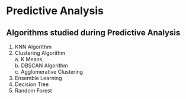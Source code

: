 # Predictive Analysis
## Algorithms studied during Predictive Analysis
1. KNN Algorithm
2. Clustering Algorithm </br>
 a. K Means, </br>
 b. DBSCAN Algorithm </br>
 c. Agglomerative Clustering </br>
4. Ensemble Learning
5. Decision Tree
6. Random Forest
